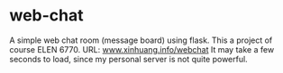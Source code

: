 # web-chat
A simple web chat room (message board) using flask.
This a project of course ELEN 6770.
URL: www.xinhuang.info/webchat
It may take a few seconds to load, since my personal server is not quite powerful.
